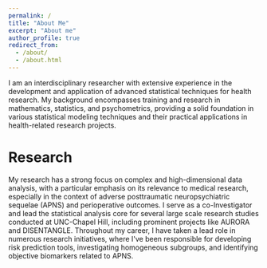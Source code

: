 ```yaml
---
permalink: /
title: "About Me"
excerpt: "About me"
author_profile: true
redirect_from: 
  - /about/
  - /about.html
---
```



I am an interdisciplinary researcher with extensive experience in the development and application of advanced statistical techniques for health research. My background encompasses training and research in mathematics, statistics, and psychometrics, providing a solid foundation in various statistical modeling techniques and their practical applications in health-related research projects. 



Research
======

My research has a strong focus on complex and high-dimensional data analysis, with a particular emphasis on its relevance to medical research, especially in the context of adverse posttraumatic neuropsychiatric sequelae (APNS) and perioperative outcomes. I serve as a co-Investigator and lead the statistical analysis core for several large scale research studies conducted at UNC-Chapel Hill, including prominent projects like AURORA and DISENTANGLE. Throughout my career, I have taken a lead role in numerous research initiatives, where I've been responsible for developing risk prediction tools, investigating homogeneous subgroups, and identifying objective biomarkers related to APNS.







